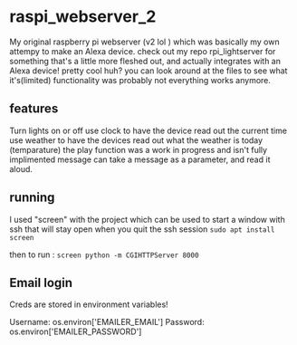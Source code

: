 # raspi_webserver_2

My original raspberry pi webserver (v2 lol ) which was basically my own attempy to make an Alexa device. check out my repo rpi_lightserver for something that's a little more fleshed out, and actually integrates with an Alexa device! 
pretty cool huh? you can look around at the files to see what it's(limited) functionality was
probably not everything works anymore. 
## features

Turn lights on or off
use clock to have the device read out the current time
use weather to have the devices read out what the weather is today (temparature) 
the play function was a work in progress and isn't fully implimented
message can take a message as a parameter, and read it aloud.

## running
I used "screen" with the project which can be used to start a window with ssh that will stay open when you quit the ssh session
`sudo apt install screen`

then to run :
`screen python -m CGIHTTPServer 8000`


## Email login

Creds are stored in environment variables!

Username: os.environ['EMAILER_EMAIL']
Password: os.environ['EMAILER_PASSWORD']
